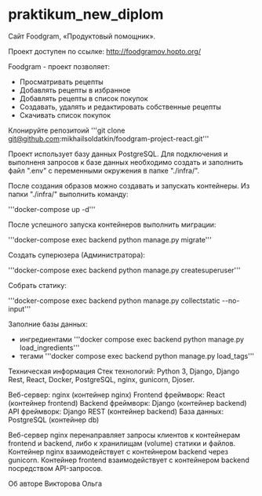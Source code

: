 # praktikum_new_diplom

Сайт Foodgram, «Продуктовый помощник». 

Проект доступен по ссылке: http://foodgramov.hopto.org/

Foodgram - проект позволяет:

- Просматривать рецепты
- Добавлять рецепты в избранное
- Добавлять рецепты в список покупок
- Создавать, удалять и редактировать собственные рецепты
- Скачивать список покупок

Клонируйте репозитоий
'''git clone git@github.com:mikhailsoldatkin/foodgram-project-react.git'''

Проект использует базу данных PostgreSQL.
Для подключения и выполненя запросов к базе данных необходимо создать и заполнить файл ".env" с переменными окружения в папке "./infra/".

После создания образов можно создавать и запускать контейнеры.
Из папки "./infra/" выполнить команду:

'''docker-compose up -d'''

После успешного запуска контейнеров выполнить миграции:

'''docker-compose exec backend python manage.py migrate'''

Создать суперюзера (Администратора):

'''docker-compose exec backend python manage.py createsuperuser'''

Собрать статику:

'''docker-compose exec backend python manage.py collectstatic --no-input'''

Заполние базы данных:
- ингредиентами
'''docker compose exec backend python manage.py load_ingredients'''
- тегами
'''docker compose exec backend python manage.py load_tags'''


Техническая информация 
Стек технологий: Python 3, Django, Django Rest, React, Docker, PostgreSQL, nginx, gunicorn, Djoser.

Веб-сервер: nginx (контейнер nginx)
Frontend фреймворк: React (контейнер frontend)
Backend фреймворк: Django (контейнер backend)
API фреймворк: Django REST (контейнер backend)
База данных: PostgreSQL (контейнер db)

Веб-сервер nginx перенаправляет запросы клиентов к контейнерам frontend и backend, либо к хранилищам (volume) статики и файлов.
Контейнер nginx взаимодействует с контейнером backend через gunicorn.
Контейнер frontend взаимодействует с контейнером backend посредством API-запросов.

Об авторе 
Викторова Ольга
